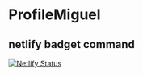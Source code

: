 # ProfileMiguel


## netlify badget command
[![Netlify Status](https://api.netlify.com/api/v1/badges/9c5fe488-aac8-4bfd-a4de-7d82a3c92323/deploy-status)](https://app.netlify.com/sites/miguel-montanez/deploys)